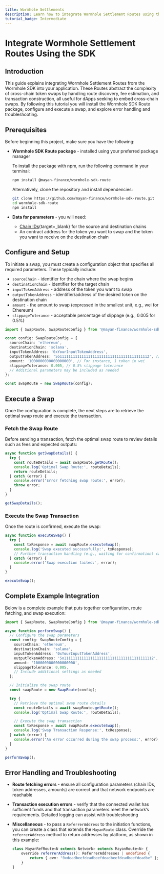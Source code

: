 ```yaml
---
title: Wormhole Settlements
description: Learn how to integrate Wormhole Settlement Routes using the SDK to simplify cross-chain swaps, manage fees, and execute seamless transactions.
tutorial_badge: Intermediate
---
```


# Integrate Wormhole Settlement Routes Using the SDK

## Introduction

This guide explains integrating Wormhole Settlement Routes from the Wormhole SDK into your application. These Routes abstract the complexity of cross-chain token swaps by handling route discovery, fee estimation, and transaction construction, all useful for dApps seeking to embed cross-chain swaps. By following this tutorial you will install the Wormhole SDK Route package, configure and execute a swap, and explore error handling and troubleshooting.

## Prerequisites

Before beginning this project, make sure you have the following:

- **Wormhole SDK Route package** - installed using your preferred package manager

    To install the package with npm, run the following command in your terminal:

    ```sh
    npm install @mayan-finance/wormhole-sdk-route
    ```

    Alternatively, clone the repository and install dependencies:

    ```sh
    git clone https://github.com/mayan-finance/wormhole-sdk-route.git
    cd wormhole-sdk-route
    npm install
    ```

- **Data for parameters** - you will need: 
    
    - [Chain IDs](/docs/build/reference/chain-ids/){target=\_blank} for the source and destination chains
    - An contract address for the token you want to swap and the token you want to receive on the destination chain

## Configure and Setup

To initiate a swap, you must create a configuration object that specifies all required parameters. These typically include:

- `sourceChain` - identifier for the chain where the swap begins
- `destinationChain` - identifier for the target chain
- `inputTokenAddress` - address of the token you want to swap
- `outputTokenAddress` - identifier/address of the desired token on the destination chain
- `amount` - the amount to swap (expressed in the smallest unit, e.g., wei for Ethereum)
- `slippageTolerance` - acceptable percentage of slippage (e.g., 0.005 for 0.5%)

```ts
import { SwapRoute, SwapRouteConfig } from '@mayan-finance/wormhole-sdk-route';

const config: SwapRouteConfig = {
  sourceChain: 'ethereum',
  destinationChain: 'solana',
  inputTokenAddress: '0xYourInputTokenAddress',
  outputTokenAddress: 'So11111111111111111111111111111111111111112', // Example token on Solana
  amount: '1000000000000000000', // For instance, 1 token in wei
  slippageTolerance: 0.005, // 0.5% slippage tolerance
  // Additional parameters may be included as needed
};

const swapRoute = new SwapRoute(config);
```

## Execute a Swap

Once the configuration is complete, the next steps are to retrieve the optimal swap route and execute the transaction.

### Fetch the Swap Route

Before sending a transaction, fetch the optimal swap route to review details such as fees and expected outputs:

```ts
async function getSwapDetails() {
  try {
    const routeDetails = await swapRoute.getRoute();
    console.log('Optimal Swap Route:', routeDetails);
    return routeDetails;
  } catch (error) {
    console.error('Error fetching swap route:', error);
    throw error;
  }
}

getSwapDetails();
```

### Execute the Swap Transaction

Once the route is confirmed, execute the swap:

```ts
async function executeSwap() {
  try {
    const txResponse = await swapRoute.executeSwap();
    console.log('Swap executed successfully:', txResponse);
    // Further transaction handling (e.g., waiting for confirmation) can be added here.
  } catch (error) {
    console.error('Swap execution failed:', error);
  }
}

executeSwap();
```

## Complete Example Integration

Below is a complete example that puts together configuration, route fetching, and swap execution:

```ts
import { SwapRoute, SwapRouteConfig } from '@mayan-finance/wormhole-sdk-route';

async function performSwap() {
  // Configure the swap parameters
  const config: SwapRouteConfig = {
    sourceChain: 'ethereum',
    destinationChain: 'solana',
    inputTokenAddress: '0xYourInputTokenAddress',
    outputTokenAddress: 'So11111111111111111111111111111111111111112',
    amount: '1000000000000000000',
    slippageTolerance: 0.005,
    // Include additional settings as needed
  };

  // Initialize the swap route
  const swapRoute = new SwapRoute(config);

  try {
    // Retrieve the optimal swap route details
    const routeDetails = await swapRoute.getRoute();
    console.log('Optimal Swap Route:', routeDetails);

    // Execute the swap transaction
    const txResponse = await swapRoute.executeSwap();
    console.log('Swap Transaction Response:', txResponse);
  } catch (error) {
    console.error('An error occurred during the swap process:', error);
  }
}

performSwap();
```

## Error Handling and Troubleshooting

- **Route fetching errors** - ensure all configuration parameters (chain IDs, token addresses, amounts) are correct and that network endpoints are reachable
- **Transaction execution errors** - verify that the connected wallet has sufficient funds and that transaction parameters meet the network’s requirements. Detailed logging can assist with troubleshooting
- **Miscellaneous** - to pass a `ReferrerAddress` to the initiation functions, you can create a class that extends the `MayanRoute` class. Override the `referrerAddress` method to return addresses by platform, as shown in this example:

    ```ts
    class MayanRefRoute<N extends Network> extends MayanRoute<N> {
        override referrerAddress(): ReferrerAddresses | undefined {
            return { evm: "0xdeadbeefdeadbeefdeadbeefdeadbeefdeadbe" };
        }
    }
    ```

